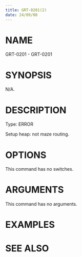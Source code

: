 ```yaml
---
title: GRT-0201(2)
date: 24/09/08
---
```


# NAME

GRT-0201 - GRT-0201

# SYNOPSIS

N/A.

# DESCRIPTION

Type: ERROR

Setup heap: not maze routing.

# OPTIONS

This command has no switches.

# ARGUMENTS

This command has no arguments.

# EXAMPLES

# SEE ALSO
